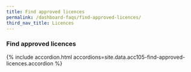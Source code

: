 ```yaml
---
title: Find approved licences
permalink: /dashboard-faqs/find-approved-licences/
third_nav_title: Licences
---
```


### Find approved licences

{% include accordion.html accordions=site.data.acc105-find-approved-licences.accordion %}
